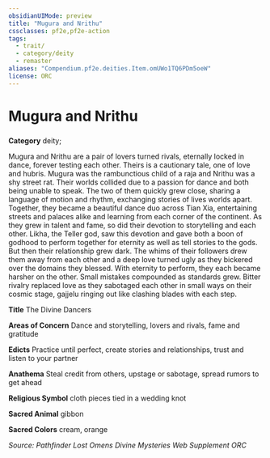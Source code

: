 ```yaml
---
obsidianUIMode: preview
title: "Mugura and Nrithu"
cssclasses: pf2e,pf2e-action
tags:
  - trait/
  - category/deity
  - remaster
aliases: "Compendium.pf2e.deities.Item.omUWo1TQ6PDm5oeW"
license: ORC
---
```

# Mugura and Nrithu

### 

**Category** deity; 




Mugura and Nrithu are a pair of lovers turned rivals, eternally locked in dance, forever testing each other. Theirs is a cautionary tale, one of love and hubris. Mugura was the rambunctious child of a raja and Nrithu was a shy street rat. Their worlds collided due to a passion for dance and both being unable to speak. The two of them quickly grew close, sharing a language of motion and rhythm, exchanging stories of lives worlds apart. Together, they became a beautiful dance duo across Tian Xia, entertaining streets and palaces alike and learning from each corner of the continent. As they grew in talent and fame, so did their devotion to storytelling and each other. Likha, the Teller god, saw this devotion and gave both a boon of godhood to perform together for eternity as well as tell stories to the gods. But then their relationship grew dark. The whims of their followers drew them away from each other and a deep love turned ugly as they bickered over the domains they blessed. With eternity to perform, they each became harsher on the other. Small mistakes compounded as standards grew. Bitter rivalry replaced love as they sabotaged each other in small ways on their cosmic stage, gajjelu ringing out like clashing blades with each step.

**Title** The Divine Dancers

**Areas of Concern** Dance and storytelling, lovers and rivals, fame and gratitude

**Edicts** Practice until perfect, create stories and relationships, trust and listen to your partner

**Anathema** Steal credit from others, upstage or sabotage, spread rumors to get ahead

**Religious Symbol** cloth pieces tied in a wedding knot

**Sacred Animal** gibbon

**Sacred Colors** cream, orange

*Source: Pathfinder Lost Omens Divine Mysteries Web Supplement*
*ORC*